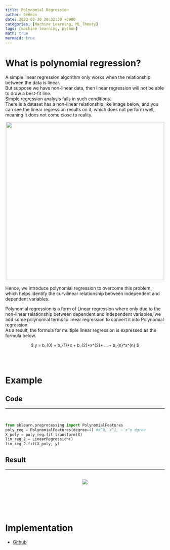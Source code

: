 ```yaml
---
title: Polynomial Regression
author: SeHoon
date: 2023-03-30 20:32:30 +0900
categories: [Machine Learning, ML_Theory]
tags: [machine learning, python]
math: true
mermaid: true
---
```


# What is polynomial regression?<br>

A simple linear regression algorithm only works when the relationship between the data is linear.<br>
But suppose we have non-linear data, then linear regression will not be able to draw a best-fit line.<br>
Simple regression analysis fails in such conditions.<br>
There is a dataset has a non-linear relationship like image below, and you can see the linear regression results on it, which does not perform well, meaning it does not come close to reality. <br>
<center>
<img src="https://user-images.githubusercontent.com/28240052/229110371-52985448-6044-4e6a-8d83-3d9728c417d9.png" width=500>
</center>
<br>
Hence, we introduce polynomial regression to overcome this problem, which helps identify the curvilinear relationship between independent and dependent variables.<Br>

Polynomial regression is a form of Linear regression where only due to the non-linear relationship between dependent and independent variables, we add some polynomial terms to linear regression to convert it into Polynomial regression.<br>
As a result, the formula for multiple linear regression is expressed as the formula below.<br>
<center>
<font size="2">

$ y = b_{0} + b_{1}*x + b_{2}*x^{2}+ ... + b_{n}*x^{n} $

</font>
</center>
<br><br>

# Example

## Code
---
<br>

```py
from sklearn.preprocessing import PolynomialFeatures
poly_reg = PolynomialFeatures(degree=4) #x^0, x^1, ~ x^n dgree
X_poly = poly_reg.fit_transform(X)
lin_reg_2 = LinearRegression()
lin_reg_2.fit(X_poly, y)
```

## Result
---
<br>
<center>
<img src="https://user-images.githubusercontent.com/28240052/229107607-87fd872e-6551-4a22-a355-6892e8b8c13b.png">
</center>

<br><br><br><br>

# Implementation

+ [Github](https://github.com/csh970605/Machine-LearningA-Z/tree/main/Part%202%20-%20Regression/Section%206%20-%20Polynomial%20Regression/Python)